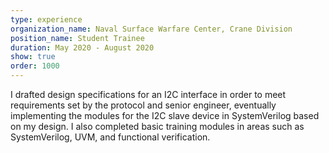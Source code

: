 ```yaml
---
type: experience
organization_name: Naval Surface Warfare Center, Crane Division
position_name: Student Trainee
duration: May 2020 - August 2020
show: true
order: 1000
---
```

I drafted design specifications for an I2C interface in order to meet requirements set by the protocol and senior engineer, eventually implementing the modules for the I2C slave device in SystemVerilog based on my design.
I also completed basic training modules in areas such as SystemVerilog, UVM, and functional verification.
